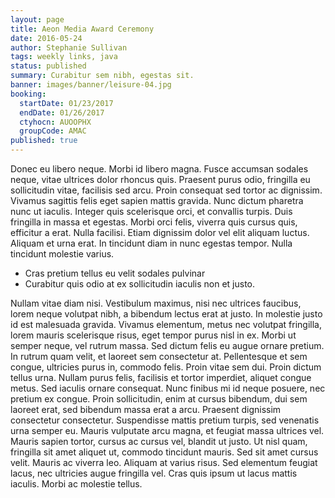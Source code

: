 ```yaml
---
layout: page
title: Aeon Media Award Ceremony
date: 2016-05-24
author: Stephanie Sullivan
tags: weekly links, java
status: published
summary: Curabitur sem nibh, egestas sit.
banner: images/banner/leisure-04.jpg
booking:
  startDate: 01/23/2017
  endDate: 01/26/2017
  ctyhocn: AUOOPHX
  groupCode: AMAC
published: true
---
```

Donec eu libero neque. Morbi id libero magna. Fusce accumsan sodales neque, vitae ultrices dolor rhoncus quis. Praesent purus odio, fringilla eu sollicitudin vitae, facilisis sed arcu. Proin consequat sed tortor ac dignissim. Vivamus sagittis felis eget sapien mattis gravida. Nunc dictum pharetra nunc ut iaculis. Integer quis scelerisque orci, et convallis turpis. Duis fringilla in massa et egestas. Morbi orci felis, viverra quis cursus quis, efficitur a erat. Nulla facilisi. Etiam dignissim dolor vel elit aliquam luctus. Aliquam et urna erat. In tincidunt diam in nunc egestas tempor. Nulla tincidunt molestie varius.

* Cras pretium tellus eu velit sodales pulvinar
* Curabitur quis odio at ex sollicitudin iaculis non et justo.

Nullam vitae diam nisi. Vestibulum maximus, nisi nec ultrices faucibus, lorem neque volutpat nibh, a bibendum lectus erat at justo. In molestie justo id est malesuada gravida. Vivamus elementum, metus nec volutpat fringilla, lorem mauris scelerisque risus, eget tempor purus nisl in ex. Morbi ut semper neque, vel rutrum massa. Sed dictum felis eu augue ornare pretium. In rutrum quam velit, et laoreet sem consectetur at. Pellentesque et sem congue, ultricies purus in, commodo felis. Proin vitae sem dui. Proin dictum tellus urna. Nullam purus felis, facilisis et tortor imperdiet, aliquet congue metus. Sed iaculis ornare consequat. Nunc finibus mi id neque posuere, nec pretium ex congue. Proin sollicitudin, enim at cursus bibendum, dui sem laoreet erat, sed bibendum massa erat a arcu. Praesent dignissim consectetur consectetur. Suspendisse mattis pretium turpis, sed venenatis urna semper eu.
Mauris vulputate arcu magna, et feugiat massa ultrices vel. Mauris sapien tortor, cursus ac cursus vel, blandit ut justo. Ut nisl quam, fringilla sit amet aliquet ut, commodo tincidunt mauris. Sed sit amet cursus velit. Mauris ac viverra leo. Aliquam at varius risus. Sed elementum feugiat lacus, nec ultricies augue fringilla vel. Cras quis ipsum ut lacus mattis iaculis. Morbi ac molestie tellus.
